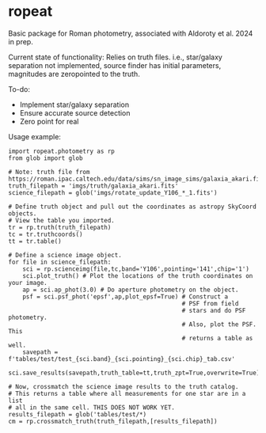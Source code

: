 # ropeat
Basic package for Roman photometry, associated with Aldoroty et al. 2024 in prep. 

Current state of functionality: Relies on truth files. i.e., star/galaxy separation not implemented, source finder has initial parameters, magnitudes are zeropointed to the truth. 

To-do: 
- Implement star/galaxy separation
- Ensure accurate source detection
- Zero point for real

Usage example:
```
import ropeat.photometry as rp
from glob import glob 

# Note: truth file from https://roman.ipac.caltech.edu/data/sims/sn_image_sims/galaxia_akari.fits.gz
truth_filepath = 'imgs/truth/galaxia_akari.fits'
science_filepath = glob('imgs/rotate_update_Y106_*_1.fits')

# Define truth object and pull out the coordinates as astropy SkyCoord objects.
# View the table you imported.
tr = rp.truth(truth_filepath)
tc = tr.truthcoords()
tt = tr.table()

# Define a science image object.
for file in science_filepath:
    sci = rp.scienceimg(file,tc,band='Y106',pointing='141',chip='1')
    sci.plot_truth() # Plot the locations of the truth coordinates on your image.
    ap = sci.ap_phot(3.0) # Do aperture photometry on the object.
    psf = sci.psf_phot('epsf',ap,plot_epsf=True) # Construct a
                                                 # PSF from field   
                                                 # stars and do PSF photometry. 
                                                 # Also, plot the PSF. This 
                                                 # returns a table as well. 
    savepath = f'tables/test/test_{sci.band}_{sci.pointing}_{sci.chip}_tab.csv'
    sci.save_results(savepath,truth_table=tt,truth_zpt=True,overwrite=True)

# Now, crossmatch the science image results to the truth catalog.
# This returns a table where all measurements for one star are in a list
# all in the same cell. THIS DOES NOT WORK YET. 
results_filepath = glob('tables/test/*)
cm = rp.crossmatch_truth(truth_filepath,[results_filepath])
```